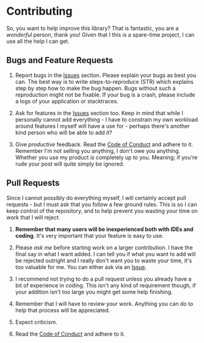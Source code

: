 # Contributing

So, you want to help improve this library? That is fantastic, you are a _wonderful_ person, thank you! Given that I this is a
spare-time project, I can use all the help I can get.

## Bugs and Feature Requests
1. Report bugs in the [Issues](https://github.com/craftersmine/packager/issues) section. Please explain your bugs as best you can. The best way is to write steps-to-reproduce (STR) which explains step by step how to make the bug happen. Bugs without such a reproduction might not be fixable. If your bug is a crash, please include a logs of your application or stacktraces. 

2. Ask for features in the [Issues](https://github.com/craftersmine/packager/issues) section too. Keep in mind that while I personally cannot add everything - I have to constrain my own workload around features I myself will have a use for - perhaps there's another kind person who will be able to add it?  

3. Give _productive_ feedback. Read the [Code of Conduct](https://github.com/craftersmine/packager/blob/master/CODE_OF_CONDUCT.md) and adhere to it. Remember I'm not selling you anything, I don't owe you anything. Whether you use my product is completely up to you. Meaning; if you're rude your post will quite simply be ignored.

## Pull Requests
Since I cannot possibly do everything myself, I will certainly accept pull requests - but I must ask that you follow a few ground rules. This is so I can keep control of the repository, and to help prevent you wasting your time on work that I will reject.

1. **Remember that many users will be inexperienced both with IDEs and coding**. It's very important that your feature is easy to use.  

2. Please _ask me_ before starting work on a larger contribution. I have the final say in what I want added. I can tell you if what you want to add will be rejected outright and I really don't want you to waste your time, it's too valuable for me. You can either ask via an [Issue](https://github.com/craftersmine/packager/issues).  

3. I recommend not trying to do a pull request unless you already have a bit of experience in coding. This isn't any kind of requirement though, if your addition isn't too large you might get some help finishing.  

4. Remember that I will have to review your work. Anything you can do to help that process will be appreciated.  

5. Expect criticism.  

6. Read the [Code of Conduct](https://github.com/craftersmine/packager/blob/master/CODE_OF_CONDUCT.md) and adhere to it.
